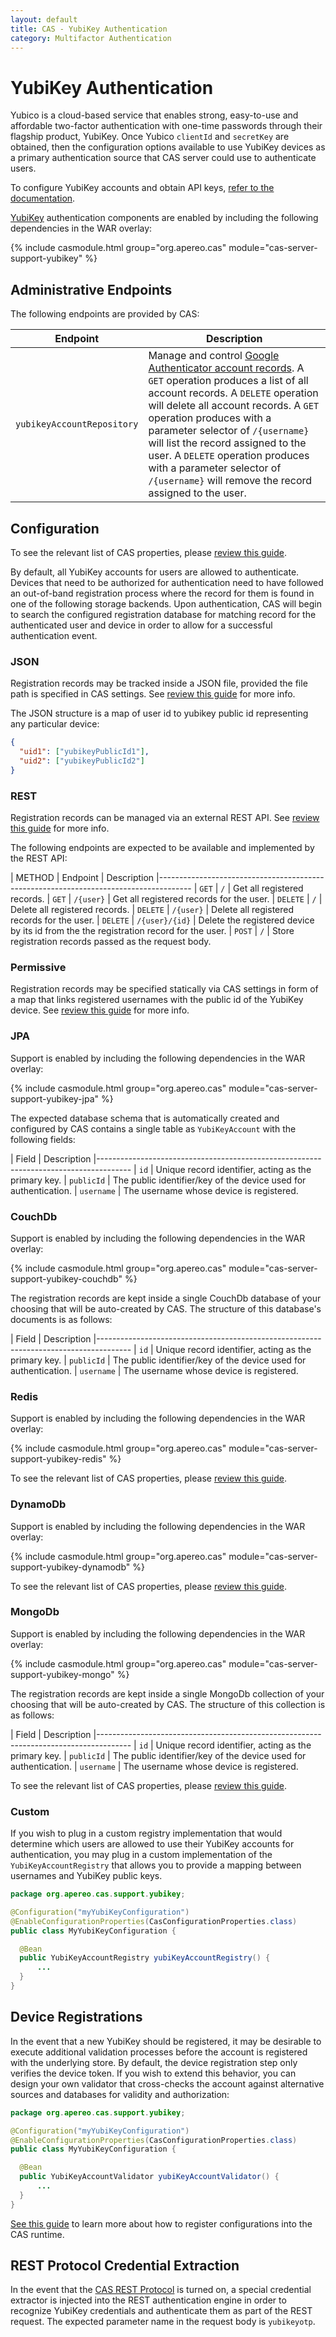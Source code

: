 ```yaml
---
layout: default
title: CAS - YubiKey Authentication
category: Multifactor Authentication
---
```


# YubiKey Authentication

Yubico is a cloud-based service that enables strong, easy-to-use and affordable two-factor authentication with one-time passwords through their flagship product, YubiKey. Once Yubico `clientId` and `secretKey` are obtained, then the 
configuration options available to use YubiKey devices as a primary authentication source that CAS server could use to authenticate users.

To configure YubiKey accounts and obtain API keys, [refer to the documentation](https://upgrade.yubico.com/getapikey/).

[YubiKey](https://www.yubico.com/products/yubikey-hardware) authentication components are enabled by including the following dependencies in the WAR overlay:

{% include casmodule.html group="org.apereo.cas" module="cas-server-support-yubikey" %}

## Administrative Endpoints

The following endpoints are provided by CAS:
 
| Endpoint                 | Description
|--------------------------|------------------------------------------------
| `yubikeyAccountRepository`    | Manage and control [Google Authenticator account records](YubiKey-Authentication.html). A `GET` operation produces a list of all account records. A `DELETE` operation will delete all account records. A `GET` operation produces with a parameter selector of `/{username}` will list the record assigned to the user. A `DELETE` operation produces with a parameter selector of `/{username}` will remove the record assigned to the user.

## Configuration

To see the relevant list of CAS properties, please [review this guide](../configuration/Configuration-Properties.html#yubikey).

By default, all YubiKey accounts for users are allowed to authenticate. Devices that need to be authorized for authentication need to have followed an out-of-band registration process where the record for them is found in one of the following storage backends. Upon authentication, CAS will begin to search the configured registration database for matching record for the authenticated user and device in order to allow for a successful authentication event.

### JSON

Registration records may be tracked inside a JSON file, provided the file path is specified in CAS settings. See [review this guide](../configuration/Configuration-Properties.html#yubikey) for more info.

The JSON structure is a map of user id to yubikey public id representing any particular device:

```json
{
  "uid1": ["yubikeyPublicId1"],
  "uid2": ["yubikeyPublicId2"]
}
```

### REST

Registration records can be managed via an external REST API. See [review this guide](../configuration/Configuration-Properties.html#yubikey) for more info.

The following endpoints are expected to be available and implemented by the REST API:

| METHOD              | Endpoint        | Description
|--------------------------------------------------------------------------------------
| `GET`              | `/`              | Get all registered records.
| `GET`              | `/{user}`        | Get all registered records for the user.
| `DELETE`           | `/`              | Delete all registered records.
| `DELETE`           | `/{user}`        | Delete all registered records for the user.
| `DELETE`           | `/{user}/{id}`   | Delete the registered device by its id from the the registration record for the user.
| `POST`             | `/`              | Store registration records passed as the request body.

### Permissive

Registration records may be specified statically via CAS settings in form of a map that links registered usernames 
with the public id of the YubiKey device. See [review this guide](../configuration/Configuration-Properties.html#yubikey) for more info.

### JPA

Support is enabled by including the following dependencies in the WAR overlay:

{% include casmodule.html group="org.apereo.cas" module="cas-server-support-yubikey-jpa" %}

The expected database schema that is automatically created and configured by CAS contains a single table as `YubiKeyAccount` with the following fields:

| Field              | Description
|--------------------------------------------------------------------------------------
| `id`               | Unique record identifier, acting as the primary key.
| `publicId`         | The public identifier/key of the device used for authentication.
| `username`         | The username whose device is registered.

### CouchDb

Support is enabled by including the following dependencies in the WAR overlay:

{% include casmodule.html group="org.apereo.cas" module="cas-server-support-yubikey-couchdb" %}

The registration records are kept inside a single CouchDb database of your choosing that will be auto-created by CAS.
The structure of this database's documents is as follows:

| Field              | Description
|--------------------------------------------------------------------------------------
| `id`               | Unique record identifier, acting as the primary key.
| `publicId`         | The public identifier/key of the device used for authentication.
| `username`         | The username whose device is registered.

### Redis

Support is enabled by including the following dependencies in the WAR overlay:

{% include casmodule.html group="org.apereo.cas" module="cas-server-support-yubikey-redis" %}

To see the relevant list of CAS properties, please [review this guide](../configuration/Configuration-Properties.html#yubikey).

### DynamoDb

Support is enabled by including the following dependencies in the WAR overlay:

{% include casmodule.html group="org.apereo.cas" module="cas-server-support-yubikey-dynamodb" %}

To see the relevant list of CAS properties, please [review this guide](../configuration/Configuration-Properties.html#yubikey).

### MongoDb

Support is enabled by including the following dependencies in the WAR overlay:

{% include casmodule.html group="org.apereo.cas" module="cas-server-support-yubikey-mongo" %}

The registration records are kept inside a single MongoDb collection of your choosing that will be auto-created by CAS.
The structure of this collection is as follows:

| Field              | Description
|--------------------------------------------------------------------------------------
| `id`               | Unique record identifier, acting as the primary key.
| `publicId`         | The public identifier/key of the device used for authentication.
| `username`         | The username whose device is registered.

To see the relevant list of CAS properties, please [review this guide](../configuration/Configuration-Properties.html#yubikey).

### Custom

If you wish to plug in a custom registry implementation that would determine
which users are allowed to use their YubiKey accounts for authentication, you may plug in a custom implementation of the `YubiKeyAccountRegistry` that allows you to provide a mapping between usernames and YubiKey public keys.


```java
package org.apereo.cas.support.yubikey;

@Configuration("myYubiKeyConfiguration")
@EnableConfigurationProperties(CasConfigurationProperties.class)
public class MyYubiKeyConfiguration {

  @Bean
  public YubiKeyAccountRegistry yubiKeyAccountRegistry() {
      ...
  }
}
```

## Device Registrations

In the event that a new YubiKey should be registered, it may be desirable to execute additional validation processes before the account is registered with the underlying store. By default, the device registration step only verifies the device token. If you wish to extend this behavior, you can design your own validator that cross-checks the account against alternative sources and databases for validity and authorization:

```java
package org.apereo.cas.support.yubikey;

@Configuration("myYubiKeyConfiguration")
@EnableConfigurationProperties(CasConfigurationProperties.class)
public class MyYubiKeyConfiguration {

  @Bean
  public YubiKeyAccountValidator yubiKeyAccountValidator() {
      ...
  }
}
```

[See this guide](../configuration/Configuration-Management-Extensions.html) to learn more about how to register configurations into the CAS runtime.

## REST Protocol Credential Extraction 

In the event that the [CAS REST Protocol](../protocol/REST-Protocol.html) is turned on, a special credential extractor is injected into the REST authentication engine in order to recognize YubiKey credentials and authenticate them as part of the REST request. The expected parameter name in the request body is `yubikeyotp`.
